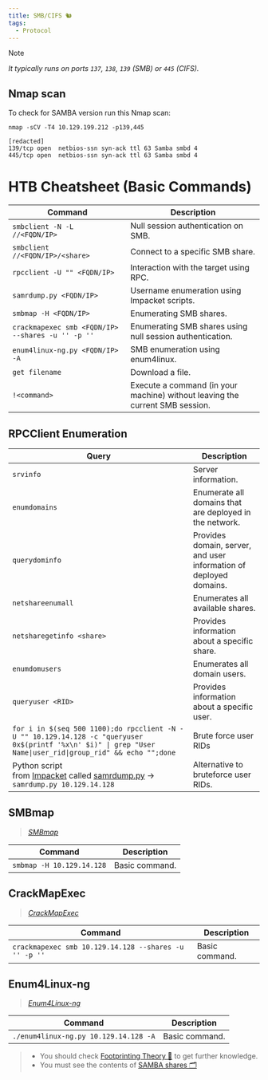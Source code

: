 ```yaml
---
title: SMB/CIFS 🐿
tags:
  - Protocol
---
```

> [!Note]
> *It typically runs on ports `137`, `138`, `139` (SMB) or `445` (CIFS).*

## Nmap scan

To check for SAMBA version run this Nmap scan:

```shell
nmap -sCV -T4 10.129.199.212 -p139,445

[redacted]
139/tcp open  netbios-ssn syn-ack ttl 63 Samba smbd 4
445/tcp open  netbios-ssn syn-ack ttl 63 Samba smbd 4
```

# HTB Cheatsheet (Basic Commands)

| **Command**                                       | **Description**                                                              |
| ------------------------------------------------- | ---------------------------------------------------------------------------- |
| `smbclient -N -L //<FQDN/IP>`                     | Null session authentication on SMB.                                          |
| `smbclient //<FQDN/IP>/<share>`                   | Connect to a specific SMB share.                                             |
| `rpcclient -U "" <FQDN/IP>`                       | Interaction with the target using RPC.                                       |
| `samrdump.py <FQDN/IP>`                           | Username enumeration using Impacket scripts.                                 |
| `smbmap -H <FQDN/IP>`                             | Enumerating SMB shares.                                                      |
| `crackmapexec smb <FQDN/IP> --shares -u '' -p ''` | Enumerating SMB shares using null session authentication.                    |
| `enum4linux-ng.py <FQDN/IP> -A`                   | SMB enumeration using enum4linux.                                            |
| `get filename`                                    | Download a file.                                                             |
| `!<command>`                                      | Execute a command (in your machine) without leaving the current SMB session. |

## RPCClient Enumeration

| **Query**                                                                                                                                                                                                  | **Description**                                                    |
| ---------------------------------------------------------------------------------------------------------------------------------------------------------------------------------------------------------- | ------------------------------------------------------------------ |
| `srvinfo`                                                                                                                                                                                                  | Server information.                                                |
| `enumdomains`                                                                                                                                                                                              | Enumerate all domains that are deployed in the network.            |
| `querydominfo`                                                                                                                                                                                             | Provides domain, server, and user information of deployed domains. |
| `netshareenumall`                                                                                                                                                                                          | Enumerates all available shares.                                   |
| `netsharegetinfo <share>`                                                                                                                                                                                  | Provides information about a specific share.                       |
| `enumdomusers`                                                                                                                                                                                             | Enumerates all domain users.                                       |
| `queryuser <RID>`                                                                                                                                                                                          | Provides information about a specific user.                        |
| `for i in $(seq 500 1100);do rpcclient -N -U "" 10.129.14.128 -c "queryuser 0x$(printf '%x\n' $i)" \| grep "User Name\|user_rid\|group_rid" && echo "";done`                                               | Brute force user RIDs                                              |
| Python script from [Impacket](https://github.com/SecureAuthCorp/impacket) called [samrdump.py](https://github.com/SecureAuthCorp/impacket/blob/master/examples/samrdump.py) -> `samrdump.py 10.129.14.128` | Alternative to bruteforce user RIDs.                               |

## SMBmap

> *[SMBmap](https://github.com/ShawnDEvans/smbmap)*

| **Command**               | **Description** |
| ------------------------- | --------------- |
| `smbmap -H 10.129.14.128` | Basic command.  |

## CrackMapExec

> *[CrackMapExec](https://github.com/byt3bl33d3r/CrackMapExec)*

| **Command**                                           | **Description** |
| ----------------------------------------------------- | --------------- |
| `crackmapexec smb 10.129.14.128 --shares -u '' -p ''` | Basic command.  |

## Enum4Linux-ng

>*[Enum4Linux-ng](https://github.com/cddmp/enum4linux-ng)*

| **Command**                           | **Description** |
| ------------------------------------- | --------------- |
| `./enum4linux-ng.py 10.129.14.128 -A` | Basic command.  |

>- You should check [Footprinting Theory 🌚](/notes/Info/HTB%20Academy/footprinting_theory.md) to get further knowledge.
>- You must see the contents of [SAMBA shares 🗂️](/notes/samba.md)
